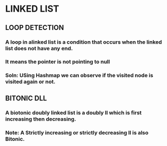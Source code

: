 # LINKED LIST

## LOOP DETECTION
### A loop in  alinked list is a condition that occurs when the linked list does not have any end.

### It means the pointer is not pointing to null

### Soln: USing Hashmap we can observe if the visited node is visited again or not.

## BITONIC DLL
### A biotonic doubly linked list is a doubly ll which is first increasing then decreasing.

### Note: A Strictly increasing or strictly decreasing ll is also Bitonic.
